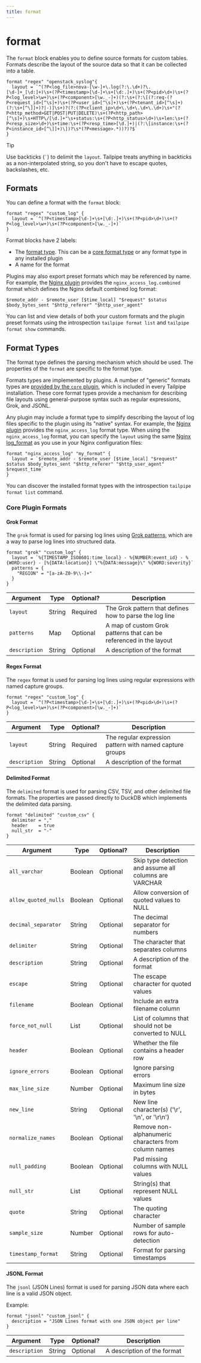 ```yaml
---
title: format
---
```


# format

The `format` block enables you to define source formats for custom tables.  Formats describe the layout of the source data so that it can be collected into a table.



```hcl
format "regex" "openstack_syslog"{
  layout = `^(?P<log_file>nova-[\w-]+\.log(?:\.\d+)?\.[\d-]+_[\d:]+)\s+(?P<timestamp>[\d-]+\s+[\d:.]+)\s+(?P<pid>\d+)\s+(?P<log_level>\w+)\s+(?P<component>[\w._-]+)(?:\s+(?:\[(?:req-(?P<request_id>[^\s]+)\s+(?P<user_id>[^\s]+)\s+(?P<tenant_id>[^\s]+)(?:\s+[^\]]+)?|-)]\s+)?(?:(?P<client_ip>\d+\.\d+\.\d+\.\d+)\s+"(?P<http_method>GET|POST|PUT|DELETE)\s+(?P<http_path>[^\s]+)\s+HTTP\/[\d.]+"\s+status:\s+(?P<http_status>\d+)\s+len:\s+(?P<resp_size>\d+)\s+time:\s+(?P<resp_time>[\d.]+)|(?:\[instance:\s+(?P<instance_id>[^\]]+)\])?\s*(?P<message>.*))?)?$`
}
```

> [!TIP]
> Use backticks (<code>`</code>) to delimit the <code>layout</code>.  Tailpipe treats anything in backticks as a non-interpolated string, so you don't have to escape quotes, backslashes, etc.

## Formats

You can define a format with the  `format` block:

```hcl
format "regex" "custom_log" {
  layout = `^(?P<timestamp>[\d-]+\s+[\d:.]+)\s+(?P<pid>\d+)\s+(?P<log_level>\w+)\s+(?P<component>[\w._-]+)`
}
```
Format blocks have 2 labels:
- The [format type](#format-types).  This can be a [core format type](#core-plugin-formats) or any format type in any installed plugin
- A name for the format


Plugins may also export preset formats which may be referenced by name.    For example, the [Nginx plugin](https://hub.tailpipe.io/plugins/turbot/nginx) provides the `nginx_access_log.combined` format which defines the Nginx default combined log format:
```
$remote_addr - $remote_user [$time_local] "$request" $status $body_bytes_sent "$http_referer" "$http_user_agent"
```

You can list and view details of both your custom formats and the plugin preset formats using the introspection `tailpipe format list` and `tailpipe format show` commands.



## Format Types

The format type defines the parsing mechanism which should be used. The properties of the `format` are specific to the format type.

Formats types are implemented by plugins. A number of "generic" formats types are [provided by the `core` plugin](#core-plugin-formats), which is included in every Tailpipe installation.  These core format types provide a mechanism for describing file layouts using general-purpose syntax such as regular expressions, Grok, and JSONL. 
 
Any plugin may include a format type to simplify describing the layout of log files specific to the plugin using its "native" syntax.  For example, the [Nginx plugin](https://hub.tailpipe.io/plugins/turbot/nginx) provides the `nginx_access_log` format type.  When using the `nginx_access_log` format, you can specify the `layout` using the same [Nginx log_format](https://nginx.org/en/docs/http/ngx_http_log_module.html#log_format) as you use in your Nginx configuration files:

```hcl
format "nginx_access_log" "my_format" {
  layout = `$remote_addr - $remote_user [$time_local] "$request" $status $body_bytes_sent "$http_referer" "$http_user_agent" $request_time`
}
```

You can discover the installed format types with the introspection `tailpipe format list` command.


### Core Plugin Formats

#### Grok Format
The `grok` format is used for parsing log lines using [Grok patterns](https://www.elastic.co/guide/en/logstash/current/plugins-filters-grok.html#_grok_basics), which are a way to parse log lines into structured data.

```hcl
format "grok" "custom_log" {
  layout = `%{TIMESTAMP_ISO8601:time_local} - %{NUMBER:event_id} - %{WORD:user} - [%{DATA:location}] \"%{DATA:message}\" %{WORD:severity}`
  patterns = {
    "REGION" = "[a-zA-Z0-9\\-]+"
  }
}
```

| Argument     | Type     | Optional? | Description
|--------------|----------|-----------|-----------------
| `layout`     | String   | Required  | The Grok pattern that defines how to parse the log line
| `patterns`   | Map      | Optional  | A map of custom Grok patterns that can be referenced in the layout
| `description`| String   | Optional  | A description of the format


#### Regex Format
The `regex` format is used for parsing log lines using regular expressions with named capture groups.

```hcl
format "regex" "custom_log" {
  layout = `^(?P<timestamp>[\d-]+\s+[\d:.]+)\s+(?P<pid>\d+)\s+(?P<log_level>\w+)\s+(?P<component>[\w._-]+)`
}
```

| Argument     | Type     | Optional? | Description
|--------------|----------|-----------|-----------------
| `layout`     | String   | Required  | The regular expression pattern with named capture groups
| `description`| String   | Optional  | A description of the format

#### Delimited Format
The `delimited` format is used for parsing CSV, TSV, and other delimited file formats. The properties are passed directly to DuckDB which implements the delimited data parsing.

```hcl
format "delimited" "custom_csv" {
  delimiter = ","
  header    = true
  null_str  = "-"
}
```

| Argument            | Type     | Optional? | Description
|---------------------|----------|-----------|-----------------
| `all_varchar`       | Boolean  | Optional |  Skip type detection and assume all columns are VARCHAR
| `allow_quoted_nulls`| Boolean  | Optional |  Allow conversion of quoted values to NULL
| `decimal_separator` | String   | Optional |  The decimal separator for numbers
| `delimiter`         | String   | Optional |  The character that separates columns
| `description`       | String   | Optional |  A description of the format
| `escape`            | String   | Optional |  The escape character for quoted values
| `filename`          | Boolean  | Optional |  Include an extra filename column
| `force_not_null`    | List     | Optional |  List of columns that should not be converted to NULL
| `header`            | Boolean  | Optional |  Whether the file contains a header row
| `ignore_errors`     | Boolean  | Optional |  Ignore parsing errors
| `max_line_size`     | Number   | Optional |  Maximum line size in bytes
| `new_line`          | String   | Optional |  New line character(s) ('\r', '\n', or '\r\n')
| `normalize_names`   | Boolean  | Optional |  Remove non-alphanumeric characters from column names
| `null_padding`      | Boolean  | Optional |  Pad missing columns with NULL values
| `null_str`          | List     | Optional |  String(s) that represent NULL values
| `quote`             | String   | Optional |  The quoting character
| `sample_size`       | Number   | Optional |  Number of sample rows for auto-detection
| `timestamp_format`  | String   | Optional |  Format for parsing timestamps


#### JSONL Format
The `jsonl` (JSON Lines) format is used for parsing JSON data where each line is a valid JSON object.

Example:
```hcl
format "jsonl" "custom_jsonl" {
  description = "JSON Lines format with one JSON object per line"
}
```

| Argument     | Type     | Optional? | Description
|--------------|----------|-----------|-----------------
| `description`| String   | Optional  | A description of the format
